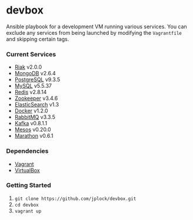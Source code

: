 devbox
======

Ansible playbook for a development VM running various services. You can exclude any services from being launched by modifying the `Vagrantfile` and skipping certain tags.

### Current Services

* [Riak](http://www.basho.com/riak) v2.0.0
* [MongoDB](http://www.mongodb.org) v2.6.4
* [PostgreSQL](http://www.postgresql.org) v9.3.5
* [MySQL](http://www.mysql.org) v5.5.37
* [Redis](http://www.redis.io) v2.8.14
* [Zookeeper](http://zookeeper.apache.org) v3.4.6
* [ElasticSearch](http://www.elasticsearch.org) v1.3
* [Docker](http://www.docker.com) v1.2.0
* [RabbitMQ](http://www.rabbitmq.com) v3.3.5
* [Kafka](http://kafka.apache.org) v0.8.1.1
* [Mesos](http://mesos.apache.org) v0.20.0
* [Marathon](https://mesosphere.github.io/marathon/) v0.6.1

### Dependencies

* [Vagrant](http://www.vagrantup.com)
* [VirtualBox](https://www.virtualbox.org)

### Getting Started

1. `git clone https://github.com/jplock/devbox.git`
2. `cd devbox`
3. `vagrant up`
